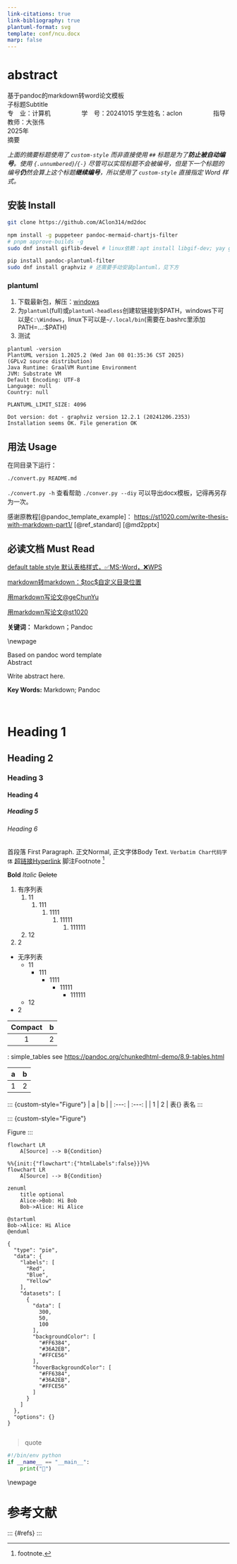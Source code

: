 ```yaml
---
link-citations: true
link-bibliography: true
plantuml-format: svg
template: conf/ncu.docx
marp: false
---
```


# abstract

<div custom-style="Body Text">
<div custom-style="Title">
基于pandoc的markdown转word论文模板
</div><div custom-style="Subtitle">
子标题Subtitle
</div><div custom-style="Author">
专　业：计算机&emsp;&emsp;&emsp;&emsp;&emsp;学　号：20241015  
学生姓名：aclon&emsp;&emsp;&emsp;&emsp;&emsp;指导教师：大张伟
</div><div custom-style="Date">
2025年
</div><div custom-style="Abstract Title">
摘要
</div>

*上面的摘要标题使用了 `custom-style` 而非直接使用 `##` 标题是为了**防止被自动编号**。使用 `{.unnumbered}`/`{-}` 尽管可以实现标题不会被编号，但是下一个标题的编号**仍**然会算上这个标题**继续编号**，所以使用了 `custom-style` 直接指定 Word 样式。*

## 安装 Install
```sh
git clone https://github.com/AClon314/md2doc

npm install -g puppeteer pandoc-mermaid-chartjs-filter
# pnpm approve-builds -g
sudo dnf install giflib-devel # linux依赖：apt install libgif-dev; yay giflib

pip install pandoc-plantuml-filter
sudo dnf install graphviz # 还需要手动安装plantuml，见下方
```

### plantuml

1. 下载最新包，解压：[windows](https://github.com/plantuml/plantuml/releases/latest)
2. 为`plantuml`(full)或`plantuml-headless`创建软链接到\$PATH，windows下可以是`C:\Windows`，linux下可以是`~/.local/bin`(需要在.bashrc里添加PATH=...:\$PATH)
3. 测试
```
plantuml -version
PlantUML version 1.2025.2 (Wed Jan 08 01:35:36 CST 2025)
(GPLv2 source distribution)
Java Runtime: GraalVM Runtime Environment
JVM: Substrate VM
Default Encoding: UTF-8
Language: null
Country: null
 
PLANTUML_LIMIT_SIZE: 4096

Dot version: dot - graphviz version 12.2.1 (20241206.2353)
Installation seems OK. File generation OK
```

## 用法 Usage
在同目录下运行：
```sh
./convert.py README.md
```
`./convert.py -h` 查看帮助
`./conver.py --diy` 可以导出docx模板，记得再另存为一次。

感谢原教程[@pandoc_template_example]： https://st1020.com/write-thesis-with-markdown-part1/
[@ref_standard]
[@md2pptx]

## 必读文档 Must Read

[default table style 默认表格样式，✅MS-Word，❌WPS](https://github.com/jgm/pandoc/issues/3275#issuecomment-369198726)

[markdown转markdown：\$toc\$自定义目录位置](https://github.com/jgm/pandoc/wiki/Pandoc-Tricks#using-markdown-templates)

[用markdown写论文@geChunYu](https://ge-chunyu.github.io/posts/2019-11-pandoc-large-document/)

[用markdown写论文@st1020](https://st1020.com/write-thesis-with-markdown-part1/)

**关键词：** Markdown；Pandoc

\newpage

<div custom-style="Title">
Based on pandoc word template
</div><div custom-style="Abstract Title">
Abstract
</div>

Write abstract here.

**Key Words:** Markdown; Pandoc

</div>

<br section>

# Heading 1
## Heading 2
### Heading 3
#### Heading 4
##### Heading 5
###### Heading 6
首段落 First Paragraph.
正文Normal, 正文字体Body Text. `Verbatim Char代码字体` [超链接Hyperlink](https://github.com/AClon314 "mouse-over-hint") 脚注Footnote [^1]

[^1]: footnote.

**Bold** _Italic_ ~~Delete~~

1. 有序列表
    1. 11
        1. 111
            1. 1111
                1. 11111
                    1. 111111
    1. 12
1. 2

- 无序列表
  - 11
    - 111
      - 1111
        - 11111
          - 111111
  - 12
- 2

| Compact |   b   |
| :-----: | :---: |
|    1    |   2   |
: simple_tables see https://pandoc.org/chunkedhtml-demo/8.9-tables.html

<!-- description -->
|   a   |   b   |
| :---: | :---: |
|   1   |   2   |

::: {custom-style="Figure"}
|   a   |   b   |
| :---: | :---: |
|   1   |   2   |
表{} 表名
:::

::: {custom-style="Figure"}
<!-- ![invert](https://api.star-history.com/svg?repos=AClon314/md2doc&type=Date) -->

Figure
:::

<!-- description -->
```mermaid
flowchart LR
    A[Source] --> B{Condition}
```

```{.mermaid format=svg}
%%{init:{"flowchart":{"htmlLabels":false}}}%%
flowchart LR
    A[Source] --> B{Condition}
```

```mermaid
zenuml
    title optional
    Alice->Bob: Hi Bob
    Bob->Alice: Hi Alice
```

```plantuml
@startuml
Bob->Alice: Hi Alice
@enduml
```

```chartjs
{
  "type": "pie",
  "data": {
    "labels": [
      "Red",
      "Blue",
      "Yellow"
    ],
    "datasets": [
      {
        "data": [
          300,
          50,
          100
        ],
        "backgroundColor": [
          "#FF6384",
          "#36A2EB",
          "#FFCE56"
        ],
        "hoverBackgroundColor": [
          "#FF6384",
          "#36A2EB",
          "#FFCE56"
        ]
      }
    ]
  },
  "options": {}
}
```

```{.py include=convert.py snippet=main .numberLines}
```

> quote

```python {.numberLines}
#!/bin/env python
if __name__ == "__main__":
    print("👻")
```

\newpage

# 参考文献

::: {#refs}
:::
